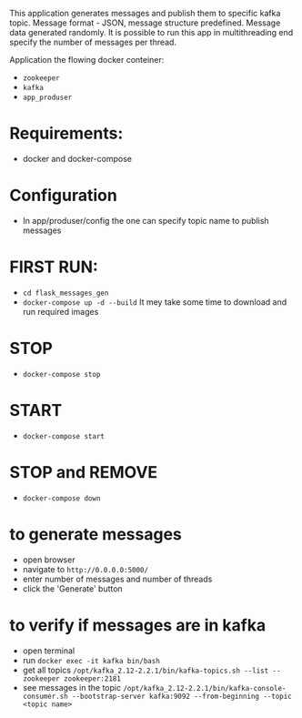 This application generates messages and publish them to specific kafka topic.
Message format - JSON, message structure predefined.
Message data generated randomly. It is possible to run this app in multithreading end specify the number of messages per thread.

Application the flowing docker conteiner:
* `zookeeper`
* `kafka`
* `app_produser`


# Requirements:
* docker and docker-compose

# Configuration
* In app/produser/config the one can specify topic name to publish messages 


# FIRST RUN:
* `cd flask_messages_gen`
* `docker-compose up -d --build`
It mey take some time to download and run required images

# STOP
* `docker-compose stop`

# START
* `docker-compose start`

# STOP and REMOVE 
* `docker-compose down`

# to generate messages 
* open browser
* navigate to `http://0.0.0.0:5000/`
* enter number of messages and number of threads 
* click the 'Generate' button

# to verify if messages are in kafka
* open terminal
* run `docker exec -it kafka bin/bash`
* get all topics `/opt/kafka_2.12-2.2.1/bin/kafka-topics.sh --list --zookeeper zookeeper:2181`
* see messages in the topic `/opt/kafka_2.12-2.2.1/bin/kafka-console-consumer.sh --bootstrap-server kafka:9092 --from-beginning --topic <topic name>`



